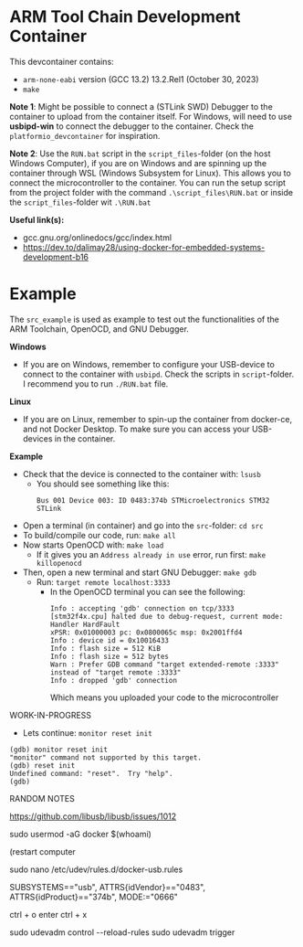 # ARM Tool Chain Development Container

This devcontainer contains:
- `arm-none-eabi` version (GCC 13.2) 13.2.Rel1 (October 30, 2023)
- `make`



**Note 1**: Might be possible to connect a (STLink SWD) Debugger to the container to upload from the container itself. For Windows, will need to use **usbipd-win** to connect the debugger to the container. Check the `platformio_devcontainer` for inspiration.

**Note 2**: Use the `RUN.bat` script in the `script_files`-folder (on the host Windows Computer), if you are on Windows and are spinning up the container through WSL (Windows Subsystem for Linux). This allows you to connect the microcontroller to the container. You can run the setup script from the project folder with the command `.\script_files\RUN.bat` or inside the `script_files`-folder wit `.\RUN.bat`



**Useful link(s):**
- gcc.gnu.org/onlinedocs/gcc/index.html
- https://dev.to/dalimay28/using-docker-for-embedded-systems-development-b16

# Example

The `src_example` is used as example to test out the functionalities of the ARM Toolchain, OpenOCD, and GNU Debugger.

**Windows**
- If you are on Windows, remember to configure your USB-device to connect to the container with `usbipd`. Check the scripts in `script`-folder. I recommend you to run `./RUN.bat` file.

**Linux**
- If you are on Linux, remember to spin-up the container from docker-ce, and not Docker Desktop. To make sure you can access your USB-devices in the container.

**Example**

- Check that the device is connected to the container with: `lsusb`
    - You should see something like this:
        ```
        Bus 001 Device 003: ID 0483:374b STMicroelectronics STM32 STLink
        ```
- Open a terminal (in container) and go into the `src`-folder: `cd src`
- To build/compile our code, run: `make all`
- Now starts OpenOCD with: `make load`
    - If it gives you an `Address already in use` error, run first: `make killopenocd`
- Then, open a new terminal and start GNU Debugger: `make gdb`
    - Run: `target remote localhost:3333` 
        - In the OpenOCD terminal you can see the following:
            ```
            Info : accepting 'gdb' connection on tcp/3333
            [stm32f4x.cpu] halted due to debug-request, current mode: Handler HardFault
            xPSR: 0x01000003 pc: 0x0800065c msp: 0x2001ffd4
            Info : device id = 0x10016433
            Info : flash size = 512 KiB
            Info : flash size = 512 bytes
            Warn : Prefer GDB command "target extended-remote :3333" instead of "target remote :3333"
            Info : dropped 'gdb' connection
            ```
            Which means you uploaded your code to the microcontroller

WORK-IN-PROGRESS

- Lets continue: `monitor reset init`

```
(gdb) monitor reset init
"monitor" command not supported by this target.
(gdb) reset init
Undefined command: "reset".  Try "help".
(gdb)
```




RANDOM NOTES

https://github.com/libusb/libusb/issues/1012

sudo usermod -aG docker $(whoami)

(restart computer

sudo nano /etc/udev/rules.d/docker-usb.rules

SUBSYSTEMS=="usb", ATTRS{idVendor}=="0483", ATTRS{idProduct}=="374b", MODE:="0666"

ctrl + o
enter
ctrl + x

sudo udevadm control --reload-rules
sudo udevadm trigger

